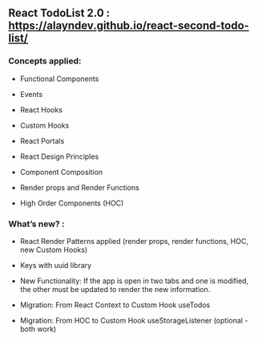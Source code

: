## React TodoList 2.0 : https://alayndev.github.io/react-second-todo-list/ 

### Concepts applied:

- Functional Components

- Events

- React Hooks

- Custom Hooks 

- React Portals

- React Design Principles 

- Component Composition

- Render props and Render Functions

- High Order Components (HOC)



### What’s new? :

- React Render Patterns applied (render props, render functions, HOC, new Custom Hooks)

- Keys with uuid library

- New Functionality: If the app is open in two tabs and one is modified, the other must be updated to render the new information.

- Migration: From React Context to Custom Hook useTodos

- Migration: From HOC to Custom Hook useStorageListener (optional - both work)
